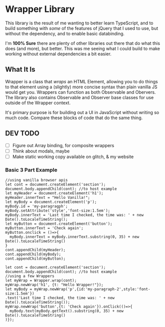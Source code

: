 # Wrapper Library

This library is the result of me wanting to better learn TypeScript, and to build something with *some* of the features of jQuery that I used to use, but without the dependency, and to enable basic databinding.

I'm **100% Sure** there are plenty of other libraries out there that do what this does (and more), but better. This was me seeing what I could build to make working without external dependencies a bit easier.

## What It Is

Wrapper is a class that *wraps* an HTML Element, allowing you to do things to that element using a (slightly) more concise syntax than plain vanilla JS would get you. Wrappers can function as both Observable and Obervers. The library also contains Observable and Observer base classes for use outside of the Wrapper context.

It's primary purpose is for building out a UI in JavaScript without writing so much code. Compare these blocks of code that do the same thing.

## DEV TODO 

- [ ] Figure out Array binding, for composite wrappers
- [ ] Think about modals, maybe
- [ ] Make static working copy available on glitch, & my website

### Basic 3 Part Example
```
//using vanilla browser apis
let cont = document.createElement('section');
document.body.appendChild(cont); //to host example
let myHeader = document.createElement('h1');
myHeader.innerText = "Hello Vanilla!";
let myBody = document.createElement('p');
myBody.id = 'my-paragragph';
myBody.setAttribute('style','font-size:1.5em');
myBody.innerText = 'Last time I checked, the time was: ' + new Date().toLocaleTimeString();
let myButton = document.createElement('button');
myButton.innerText = 'Check again';
myButton.onclick = ()=>{
  myBody.innerText = myBody.innerText.substring(0, 35) + new Date().toLocaleTimeString()
}
cont.appendChild(myHeader);
cont.appendChild(myBody);
cont.appendChild(myButton);
```

```
let cont = document.createElement('section'); 
document.body.appendChild(cont); //to host example
//using a few Wrappers
let myWrap = Wrapper.wrap(cont);
myWrap.newWrap('h1', {t: "Hello Wrapper!"});
let myBody = myWrap.newWrap('p',{id:'my-paragraph-2',style:'font-size:1.5em'})
.text('Last time I checked, the time was: ' + new Date().toLocaleTimeString());
myWrap.newWrap('button',{t: 'Check again'}).onClick(()=>{
  myBody.text(myBody.getText().substring(0, 35) + new Date().toLocaleTimeString()
)});
```

